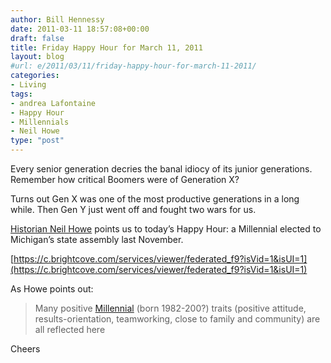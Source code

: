```yaml
---
author: Bill Hennessy
date: 2011-03-11 18:57:08+00:00
draft: false
title: Friday Happy Hour for March 11, 2011
layout: blog
#url: e/2011/03/11/friday-happy-hour-for-march-11-2011/
categories:
- Living
tags:
- andrea Lafontaine
- Happy Hour
- Millennials
- Neil Howe
type: "post"
---
```


Every senior generation decries the banal idiocy of its junior generations. Remember how critical Boomers were of Generation X?

 

Turns out Gen X was one of the most productive generations in a long while. Then Gen Y just went off and fought two wars for us. 

 

[Historian Neil Howe](https://blog.lifecourse.com/2010/12/millennials-in-office/) points us to today’s Happy Hour: a Millennial elected to Michigan’s state assembly last November.

 

[https://c.brightcove.com/services/viewer/federated_f9?isVid=1&isUI=1](https://c.brightcove.com/services/viewer/federated_f9?isVid=1&isUI=1)

 

As Howe points out: 

 

>   
> 
> Many positive [Millennial](https://www.lifecourse.com/mi/insight/def/millennial-gen.html) (born 1982-200?) traits (positive attitude, results-orientation, teamworking, close to family and community) are all reflected here
> 
> 

 

Cheers
